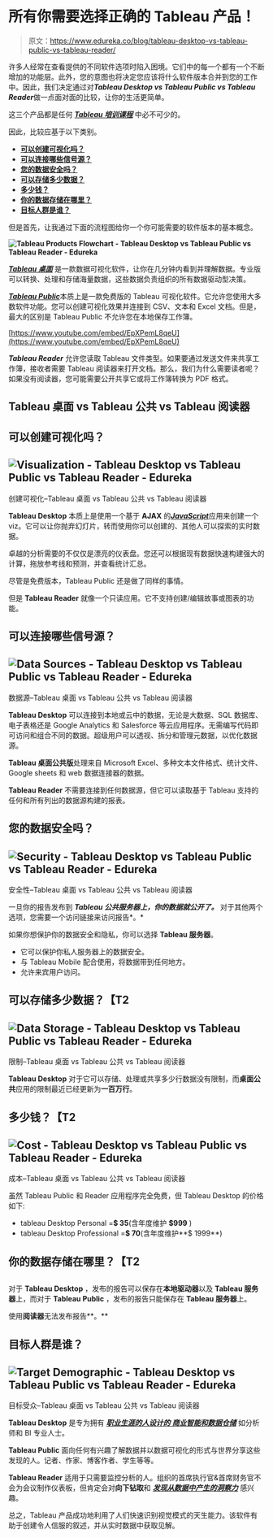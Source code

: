 # 所有你需要选择正确的 Tableau 产品！

> 原文：<https://www.edureka.co/blog/tableau-desktop-vs-tableau-public-vs-tableau-reader/>

许多人经常在查看[](https://www.edureka.co/blog/what-is-tableau/)提供的不同软件选项时陷入困境。它们中的每一个都有一个不断增加的功能层。此外，您的意图也将决定您应该将什么软件版本合并到您的工作中。因此，我们决定通过对***Tableau Desktop vs Tableau Public vs Tableau Reader***做一点面对面的比较，让你的生活更简单。

这三个产品都是任何 [***Tableau 培训课程***](https://www.edureka.co/tableau-certification-training) 中必不可少的。

因此，比较应基于以下类别。

*   [**可以创建可视化吗？**](#creatingaviz)
*   [**可以连接哪些信号源？**](#datasources)
*   [**您的数据安全吗？**](#datasecurity)
*   [**可以存储多少数据？**](#datastoragecapacity)
*   [**多少钱？**](#license)
*   [**你的数据存储在哪里？**](#storagelocation)
*   [**目标人群是谁？**](#targetdemographic)

但是首先，让我通过下面的流程图给你一个你可能需要的软件版本的基本概念。

**![Tableau Products Flowchart - Tableau Desktop vs Tableau Public vs Tableau Reader - Edureka](img/39688f8de0c864f7bbdcd6ef50f43342.png)**

[***Tableau 桌面***](https://www.edureka.co/blog/tableau-tutorial/) 是一款数据可视化软件，让你在几分钟内看到并理解数据。专业版可以转换、处理和存储海量数据，这些数据负责组织的所有数据驱动型决策。

[***Tableau Public***](https://www.edureka.co/blog/tableau-public/)本质上是一款免费版的 Tableau 可视化软件。它允许您使用大多数软件功能。您可以创建可视化效果并连接到 CSV、文本和 Excel 文档。但是，最大的区别是 Tableau Public 不允许您在本地保存工作簿。

[https://www.youtube.com/embed/EpXPemL8qeU](https://www.youtube.com/embed/EpXPemL8qeU)

***Tableau Reader*** 允许您读取 Tableau 文件类型。如果要通过发送文件来共享工作簿，接收者需要 Tableau 阅读器来打开文档。那么，我们为什么需要读者呢？如果没有阅读器，您可能需要公开共享它或将工作簿转换为 PDF 格式。

## **Tableau 桌面 vs Tableau 公共 vs Tableau 阅读器**

## **可以创建可视化吗？**

## **![Visualization - Tableau Desktop vs Tableau Public vs Tableau Reader - Edureka](img/967b4f1f17a41bfa699653d723455bbd.png)**

创建可视化–Tableau 桌面 vs Tableau 公共 vs Tableau 阅读器

**Tableau Desktop** 本质上是使用一个基于 **AJAX** 的[***JavaScript***](https://www.edureka.co/blog/what-is-javascript/)应用来创建一个 viz。它可以让你抛弃幻灯片，转而使用你可以创建的、其他人可以探索的实时数据。

卓越的分析需要的不仅仅是漂亮的仪表盘。您还可以根据现有数据快速构建强大的计算，拖放参考线和预测，并查看统计汇总。

尽管是免费版本，Tableau Public 还是做了同样的事情。

但是 **Tableau Reader** 就像一个只读应用。它不支持创建/编辑故事或图表的功能。

## **可以连接哪些信号源？**

## **![Data Sources - Tableau Desktop vs Tableau Public vs Tableau Reader - Edureka](img/af00c68ab21910837b6ccf8681732779.png)**

数据源–Tableau 桌面 vs Tableau 公共 vs Tableau 阅读器

**Tableau Desktop** 可以连接到本地或云中的数据，无论是大数据、SQL 数据库、电子表格还是 Google Analytics 和 Salesforce 等云应用程序。无需编写代码即可访问和组合不同的数据。超级用户可以透视、拆分和管理元数据，以优化数据源。

**Tableau 桌面公共版**处理来自 Microsoft Excel、多种文本文件格式、统计文件、Google sheets 和 web 数据连接器的数据。

**Tableau Reader** 不需要连接到任何数据源，但它可以读取基于 Tableau 支持的任何和所有列出的数据源构建的报表。

## **您的数据安全吗？**

## **![Security - Tableau Desktop vs Tableau Public vs Tableau Reader - Edureka](img/70129b2aaba33d0898b118070877da73.png)**

安全性–Tableau 桌面 vs Tableau 公共 vs Tableau 阅读器

一旦你的报告发布到 ***Tableau 公共服务器上，你的数据就公开了。*** 对于其他两个选项，您需要一个访问链接来访问报告*。*

如果你想保护你的数据安全和隐私，你可以选择 **Tableau 服务器**。

*   它可以保护你私人服务器上的数据安全。
*   与 Tableau Mobile 配合使用，将数据带到任何地方。
*   允许来宾用户访问。

## **可以存储多少数据？【T2**

## **![Data Storage - Tableau Desktop vs Tableau Public vs Tableau Reader - Edureka](img/5614b48c92ccdc73658240d396b15a38.png)**

限制–Tableau 桌面 vs Tableau 公共 vs Tableau 阅读器

**Tableau Desktop** 对于它可以存储、处理或共享多少行数据没有限制，而**桌面公共**应用的限制最近已经更新为**一百万行**。

## **多少钱？【T2**

## **![Cost - Tableau Desktop vs Tableau Public vs Tableau Reader - Edureka](img/ad527256873e63cd2ebcc36c35686eb5.png)**

成本–Tableau 桌面 vs Tableau 公共 vs Tableau 阅读器

虽然 Tableau Public 和 Reader 应用程序完全免费，但 Tableau Desktop 的价格如下:

*   tableau Desktop Personal =**$ 35**(含年度维护 **$999** )
*   tableau Desktop Professional =**$ 70**(含年度维护**$ 1999**)

## **你的数据存储在哪里？【T2**

## 

对于 **Tableau Desktop** ，发布的报告可以保存在**本地驱动器**以及 **Tableau 服务器**上，而对于 **Tableau Public** ，发布的报告只能保存在 **Tableau 服务器**上。

使用**阅读器**无法发布报告**。**

## **目标人群是谁？**

## ![Target Demographic - Tableau Desktop vs Tableau Public vs Tableau Reader - Edureka](img/f14a7dce8115ab6ad574532c987c97a4.png)

目标受众–Tableau 桌面 vs Tableau 公共 vs Tableau 阅读器

**Tableau Desktop** 是专为拥有 [***职业生涯的人设计的*** ***商业智能和数据仓储***](https://www.edureka.co/blog/data-warehousing-and-business-intelligence-career-path-bag-data-warehousing-and-data-mining) 如分析师和 BI 专业人士。

**Tableau Public** 面向任何有兴趣了解数据并以数据可视化的形式与世界分享这些发现的人。记者、作家、博客作者、学生等等。

**Tableau Reader** 适用于只需要监控分析的人。组织的首席执行官&首席财务官不会为会议制作仪表板，但肯定会对**向下钻取**和 [***发现从数据中产生的洞察力***](https://www.edureka.co/blog/do-magic-with-tableau) 感兴趣。

总之，Tableau 产品成功地利用了人们快速识别视觉模式的天生能力。该软件有助于创建令人信服的叙述，并从实时数据中获取见解。